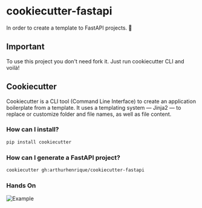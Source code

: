 # cookiecutter-fastapi

In order to create a template to FastAPI projects. :rocket:

## Important

To use this project you don't need fork it. Just run cookiecutter CLI and voilà!

## Cookiecutter

Cookiecutter is a CLI tool (Command Line Interface) to create an application boilerplate from a template. It uses a templating system — Jinja2 — to replace or customize folder and file names, as well as file content.

### How can I install?

```bash
pip install cookiecutter
```

### How can I generate a FastAPI project?

```bash
cookiecutter gh:arthurhenrique/cookiecutter-fastapi
```

### Hands On

![Example](./docs/example/cookiecutter-fastapi-cli.svg)
